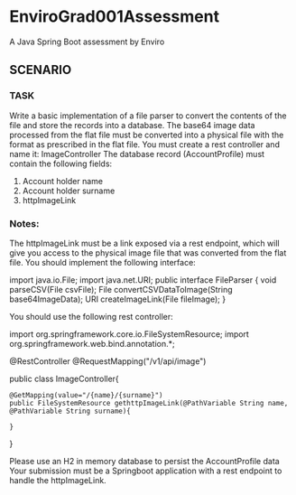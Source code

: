 # EnviroGrad001Assessment
A Java Spring Boot assessment by Enviro

## SCENARIO
### TASK
Write a basic implementation of a file parser to convert the contents of the file and
store the records into a database.
The base64 image data processed from the flat file must be converted into a
physical file with the format as prescribed in the flat file.
You must create a rest controller and name it: ImageController
The database record (AccountProfile) must contain the following fields:
  1. Account holder name
  2. Account holder surname
  3. httpImageLink
### Notes:
The httpImageLink must be a link exposed via a rest endpoint, which will give you
access to the physical image file that was converted from the flat file.
You should implement the following interface:

import java.io.File;
import java.net.URI;
public interface FileParser {
    void parseCSV(File csvFile);
    File convertCSVDataToImage(String base64ImageData);
    URI createImageLink(File fileImage);
}

You should use the following rest controller:

import org.springframework.core.io.FileSystemResource;
import org.springframework.web.bind.annotation.*;

@RestController
@RequestMapping("/v1/api/image")

public class ImageController{

    @GetMapping(value="/{name}/{surname}")
    public FileSystemResource gethttpImageLink(@PathVariable String name, @PathVariable String surname){
    
    }
}

Please use an H2 in memory database to persist the AccountProfile data
Your submission must be a Springboot application with a rest endpoint to handle
the httpImageLink.

